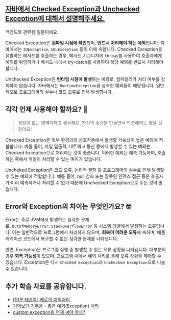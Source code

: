 ## [자바에서 Checked Exception과 Unchecked Exception에 대해서 설명해주세요.](https://www.maeil-mail.kr/question/50)

백엔드와 관련된 질문이에요.

Checked Exception은 **컴파일 시점에 확인**되며, **반드시 처리해야 하는 예외**입니다. 자바에서는 `IOException`, `SQLException` 등이 이에 속합니다. Checked Exception을 유발하는 메서드를 호출하는 경우, 메서드 시그니처에 `throws`를 사용하여 호출자에게 예외를 위임하거나 메서드 내에서 try-catch를 사용하여 해당 예외를 반드시 처리해야합니다.

Unchecked Exception은 **런타임 시점에 발생**하는 예외로, 컴파일러가 처리 여부를 강제하지 않습니다. 자바에서는 `RuntimeException`을 상속한 예외들이 해당됩니다. 일반적으로 프로그래머의 실수나 코드 오류로 인해 발생합니다.

## 각각 언제 사용해야 할까요? 🤔

> 정답이 없는 영역이라고 생각해요. 자신의 주관을 만들면서 학습해봐도 좋을 것 같아요!

Checked Exception은 외부 환경과의 상호작용에서 발생할 가능성이 높은 예외에 적합합니다. 예를 들어, 파일 입출력, 네트워크 통신 등에서 발생할 수 있는 예외는 Checked Exception으로 처리하는 것이 좋습니다. 이러한 예외는 예측 가능하며, 호출하는 쪽에서 적절히 처리할 수 있는 여지가 있습니다.

Uncheked Exception은 코드 오류, 논리적 결함 등 프로그래머의 실수로 인해 발생할 수 있는 예외에 적합합니다. 예를 들어, null 참조 또는 잘못된 인덱스 접근 등은 호출자가 미리 예측하거나 처리할 수 없기 때문에 Unchecked Exception으로 두는 것이 좋습니다.

## Error와 Exception의 차이는 무엇인가요? 🤓

Error는 주로 JVM에서 발생하는 심각한 문제로, `OutOfMemoryError`, `StackOverflowError` 등 시스템 레벨에서 발생하는 오류입니다. 이는 일반적으로 프로그램에서 처리하지 않으며, **회복이 어려운 오류**에 속하며, 애플리케이션 코드에서 복구할 수 없는 심각한 문제를 나타냅니다.

반면, Exception은 프로그램 실행 중 발생할 수 있는 오류 상황을 나타냅니다. 대부분의 경우 **회복 가능성**이 있으며, 프로그램 내에서 예외 처리를 통해 오류 상황을 제어할 수 있습니다. Exception은 다시 `Checked Exception`과 `Unchecked Exception`으로 나눌 수 있습니다.

## 추가 학습 자료를 공유합니다.

- [[10분 테코톡] 케로의 예외처리](https://youtu.be/mrrEPbGF6hQ?si=CKhaV9Gwu4Qx97Y1)
- [기억보단 기록을 - 좋은 예외(Exception) 처리](https://jojoldu.tistory.com/734)
- [custom exception을 언제 써야 할까?](https://tecoble.techcourse.co.kr/post/2020-08-17-custom-exception/)